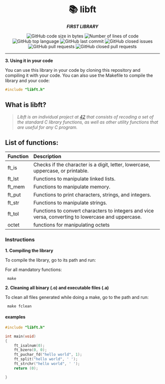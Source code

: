 <h1 align="center">
	📚 libft
</h1>

<p align="center">
	<b><i>FIRST LIBRARY</i></b><br>
</p>

<p align="center">
	<img alt="GitHub code size in bytes" src="https://img.shields.io/github/languages/code-size/dugonzal/libft" />
	<img alt="Number of lines of code" src="https://img.shields.io/tokei/lines/github/dugonzal/libft" />
	<img alt="GitHub top language" src="https://img.shields.io/github/languages/top/dugonzal/libft">
	<img alt="GitHub last commit" src="https://img.shields.io/github/last-commit/dugonzal/libft?color=green" />
	<img alt="GitHub closed issues" src="https://img.shields.io/github/issues-closed/dugonzal/libft" />
	<img alt="GitHub pull requests" src="https://img.shields.io/github/issues-pr/dugonzal/libft" />
	<img alt="GitHub closed pull requests" src="https://img.shields.io/github/issues-pr-closed/dugonzal/libft" />

---
**3. Using it in your code**


You can use this library in your code by cloning this repository and compiling it with your code. You can also use the Makefile to compile the library and your code:

```C
#include "libft.h"
```

##  What is libft?

> _Libft is an individual project at [42](https://42urduliz.com/) that consists of recoding a set of the standard C library functions, as well as other utility functions that are useful for any C program._

## List of functions:


| Function | Description |
| :--- | :---- |
ft_is | Checks if the character is a digit, letter, lowercase, uppercase, or printable.
ft_lst | Functions to manipulate linked lists.
ft_mem | Functions to manipulate memory.
ft_put | Functions to print characters, strings, and integers.
ft_str | Functions to manipulate strings.
ft_tol | Functions to convert characters to integers and vice versa, converting to lowercase and uppercase.
octet  | functions for manipulating octets

### Instructions

**1. Compiling the library**

To compile the library, go to its path and run:

For all mandatory functions:

```shell
 make
```

**2. Cleaning all binary (.o) and executable files (.a)**

To clean all files generated while doing a make, go to the path and run:

```shell
 make fclean
```

<h4>examples</h4>

```c
#include "libft.h"

int main(void)
{
	ft_isalnum(0);
	ft_bzero(0, 0);
	ft_puchar_fd("hello world", 1);
	ft_split("hello world", ' ');
	ft_strchr("hello world", ' ');
	return (0);

}

```

